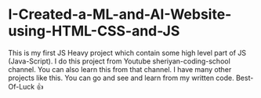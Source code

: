 # I-Created-a-ML-and-AI-Website-using-HTML-CSS-and-JS
This is my first JS Heavy project which contain some high level part of JS (Java-Script). I do this project from Youtube sheriyan-coding-school channel. You can also learn this from that channel.  I have many other projects like this. You can go and see and learn from my written code. Best-Of-Luck 👍
